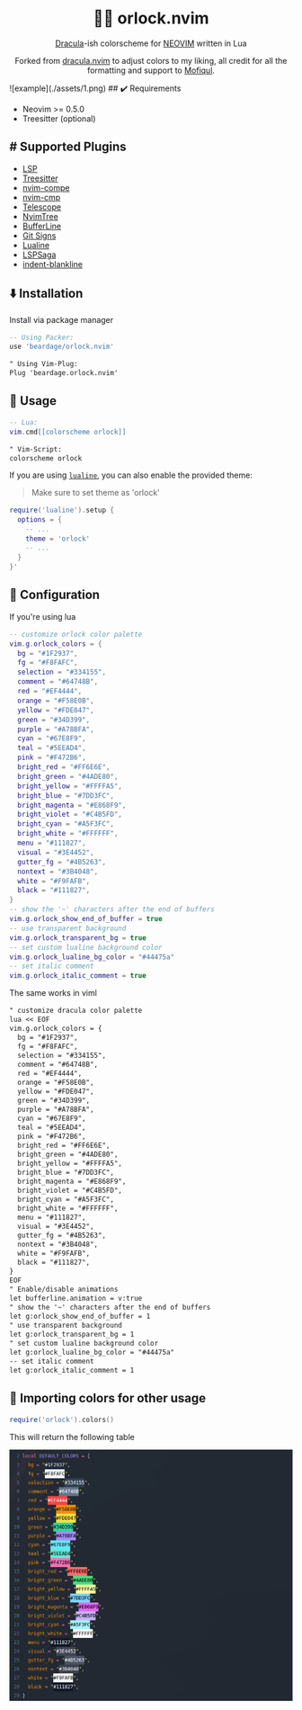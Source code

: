 <h1 align="center" >🧛‍♂️ orlock.nvim</h1>

<p align="center"><a href="https://draculatheme.com/">Dracula</a>-ish colorscheme for <a href="https://neovim.io/">NEOVIM</a> written in Lua</p>
<p align="center">Forked from <a href="https://github.com/Mofiqul/dracula.nvim">dracula.nvim</a> to adjust colors to my liking, all credit for all the formatting and support to <a href="https://github.com/Mofiqul">Mofiqul</a>.</p>
![example](./assets/1.png)
## ✔️ Requirements

- Neovim >= 0.5.0
- Treesitter (optional)

## #️ Supported Plugins

- [LSP](https://github.com/neovim/nvim-lspconfig)
- [Treesitter](https://github.com/nvim-treesitter/nvim-treesitter)
- [nvim-compe](https://github.com/hrsh7th/nvim-compe)
- [nvim-cmp](https://github.com/hrsh7th/nvim-cmp)
- [Telescope](https://github.com/nvim-telescope/telescope.nvim)
- [NvimTree](https://github.com/kyazdani42/nvim-tree.lua)
- [BufferLine](https://github.com/akinsho/nvim-bufferline.lua)
- [Git Signs](https://github.com/lewis6991/gitsigns.nvim)
- [Lualine](https://github.com/hoob3rt/lualine.nvim)
- [LSPSaga](https://github.com/glepnir/lspsaga.nvim)
- [indent-blankline](https://github.com/lukas-reineke/indent-blankline.nvim)

## ⬇️ Installation

Install via package manager

```lua
-- Using Packer:
use 'beardage/orlock.nvim'
```

```vim
" Using Vim-Plug:
Plug 'beardage.orlock.nvim'
```

## 🚀 Usage

```lua
-- Lua:
vim.cmd[[colorscheme orlock]]
```

```vim
" Vim-Script:
colorscheme orlock
```

If you are using [`lualine`](https://github.com/hoob3rt/lualine.nvim), you can also enable the provided theme:

> Make sure to set theme as 'orlock'

```lua
require('lualine').setup {
  options = {
    -- ...
    theme = 'orlock'
    -- ...
  }
}'
```

## 🔧 Configuration

If you're using lua

```lua
-- customize orlock color palette
vim.g.orlock_colors = {
  bg = "#1F2937",
  fg = "#F8FAFC",
  selection = "#334155",
  comment = "#64748B",
  red = "#EF4444",
  orange = "#F58E0B",
  yellow = "#FDE047",
  green = "#34D399",
  purple = "#A78BFA",
  cyan = "#67E8F9",
  teal = "#5EEAD4",
  pink = "#F472B6",
  bright_red = "#FF6E6E",
  bright_green = "#4ADE80",
  bright_yellow = "#FFFFA5",
  bright_blue = "#7DD3FC",
  bright_magenta = "#E868F9",
  bright_violet = "#C4B5FD",
  bright_cyan = "#A5F3FC",
  bright_white = "#FFFFFF",
  menu = "#111827",
  visual = "#3E4452",
  gutter_fg = "#4B5263",
  nontext = "#3B4048",
  white = "#F9FAFB",
  black = "#111827",
}
-- show the '~' characters after the end of buffers
vim.g.orlock_show_end_of_buffer = true
-- use transparent background
vim.g.orlock_transparent_bg = true
-- set custom lualine background color
vim.g.orlock_lualine_bg_color = "#44475a"
-- set italic comment
vim.g.orlock_italic_comment = true
```

The same works in viml

```vim
" customize dracula color palette
lua << EOF
vim.g.orlock_colors = {
  bg = "#1F2937",
  fg = "#F8FAFC",
  selection = "#334155",
  comment = "#64748B",
  red = "#EF4444",
  orange = "#F58E0B",
  yellow = "#FDE047",
  green = "#34D399",
  purple = "#A78BFA",
  cyan = "#67E8F9",
  teal = "#5EEAD4",
  pink = "#F472B6",
  bright_red = "#FF6E6E",
  bright_green = "#4ADE80",
  bright_yellow = "#FFFFA5",
  bright_blue = "#7DD3FC",
  bright_magenta = "#E868F9",
  bright_violet = "#C4B5FD",
  bright_cyan = "#A5F3FC",
  bright_white = "#FFFFFF",
  menu = "#111827",
  visual = "#3E4452",
  gutter_fg = "#4B5263",
  nontext = "#3B4048",
  white = "#F9FAFB",
  black = "#111827",
}
EOF
" Enable/disable animations
let bufferline.animation = v:true
" show the '~' characters after the end of buffers
let g:orlock_show_end_of_buffer = 1
" use transparent background
let g:orlock_transparent_bg = 1
" set custom lualine background color
let g:orlock_lualine_bg_color = "#44475a"
-- set italic comment
let g:orlock_italic_comment = 1
```

## 🎨 Importing colors for other usage

```lua
require('orlock').colors()
```

This will return the following table

![colors](./assets/colors.png)
